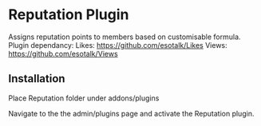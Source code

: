 # Reputation Plugin

Assigns reputation points to members based on customisable formula.
Plugin dependancy:
Likes: https://github.com/esotalk/Likes
Views: https://github.com/esotalk/Views

## Installation

Place Reputation folder under addons/plugins

Navigate to the the admin/plugins page and activate the Reputation plugin.
